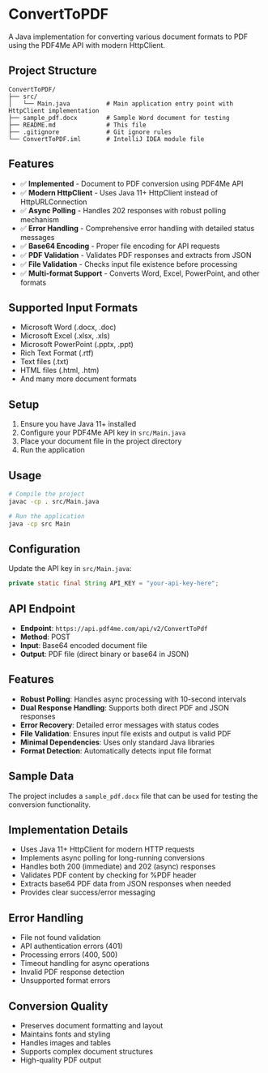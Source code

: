 # ConvertToPDF

A Java implementation for converting various document formats to PDF using the PDF4Me API with modern HttpClient.

## Project Structure

```
ConvertToPDF/
├── src/
│   └── Main.java          # Main application entry point with HttpClient implementation
├── sample_pdf.docx        # Sample Word document for testing
├── README.md              # This file
├── .gitignore             # Git ignore rules
└── ConvertToPDF.iml       # IntelliJ IDEA module file
```

## Features

- ✅ **Implemented** - Document to PDF conversion using PDF4Me API
- ✅ **Modern HttpClient** - Uses Java 11+ HttpClient instead of HttpURLConnection
- ✅ **Async Polling** - Handles 202 responses with robust polling mechanism
- ✅ **Error Handling** - Comprehensive error handling with detailed status messages
- ✅ **Base64 Encoding** - Proper file encoding for API requests
- ✅ **PDF Validation** - Validates PDF responses and extracts from JSON
- ✅ **File Validation** - Checks input file existence before processing
- ✅ **Multi-format Support** - Converts Word, Excel, PowerPoint, and other formats

## Supported Input Formats

- Microsoft Word (.docx, .doc)
- Microsoft Excel (.xlsx, .xls)
- Microsoft PowerPoint (.pptx, .ppt)
- Rich Text Format (.rtf)
- Text files (.txt)
- HTML files (.html, .htm)
- And many more document formats

## Setup

1. Ensure you have Java 11+ installed
2. Configure your PDF4Me API key in `src/Main.java`
3. Place your document file in the project directory
4. Run the application

## Usage

```bash
# Compile the project
javac -cp . src/Main.java

# Run the application
java -cp src Main
```

## Configuration

Update the API key in `src/Main.java`:
```java
private static final String API_KEY = "your-api-key-here";
```

## API Endpoint

- **Endpoint**: `https://api.pdf4me.com/api/v2/ConvertToPdf`
- **Method**: POST
- **Input**: Base64 encoded document file
- **Output**: PDF file (direct binary or base64 in JSON)

## Features

- **Robust Polling**: Handles async processing with 10-second intervals
- **Dual Response Handling**: Supports both direct PDF and JSON responses
- **Error Recovery**: Detailed error messages with status codes
- **File Validation**: Ensures input file exists and output is valid PDF
- **Minimal Dependencies**: Uses only standard Java libraries
- **Format Detection**: Automatically detects input file format

## Sample Data

The project includes a `sample_pdf.docx` file that can be used for testing the conversion functionality.

## Implementation Details

- Uses Java 11+ HttpClient for modern HTTP requests
- Implements async polling for long-running conversions
- Handles both 200 (immediate) and 202 (async) responses
- Validates PDF content by checking for %PDF header
- Extracts base64 PDF data from JSON responses when needed
- Provides clear success/error messaging

## Error Handling

- File not found validation
- API authentication errors (401)
- Processing errors (400, 500)
- Timeout handling for async operations
- Invalid PDF response detection
- Unsupported format errors

## Conversion Quality

- Preserves document formatting and layout
- Maintains fonts and styling
- Handles images and tables
- Supports complex document structures
- High-quality PDF output 